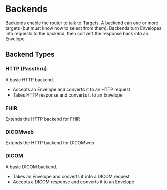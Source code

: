 # Backends

Backends enable the router to talk to Targets. A backend can one or more targets (but must know how to select from them).
Backends turn Envelopes into requests to the backend, then convert the response back into an Envelope.

## Backend Types

### HTTP (Passthru)

A basic HTTP backend.
- Accepts an Envelope and converts it to an HTTP request
- Takes HTTP response and converts it to an Envelope

### FHIR

Extends the HTTP backend for FHIR

### DICOMweb

Extends the HTTP backend for DICOMweb

### DICOM

A basic DICOM backend.
- Takes an Envelope and converts it into a DICOM request
- Accepts a DICOM response and converts it to an Envelope

